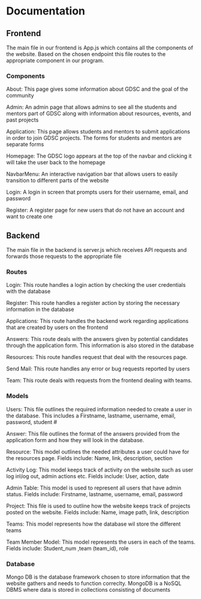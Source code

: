 # **Documentation**

## Frontend

The main file in our frontend is App.js which contains all the components of the website. Based on the chosen endpoint this file routes to the appropriate component in our program.

### Components
About:
This page gives some information about GDSC and the goal of the community 

Admin:
An admin page that allows admins to see all the students and mentors part of GDSC along with information about resources, events, and past projects

Application:
This page allows students and mentors to submit applications in order to join GDSC projects. The forms for students and mentors are separate forms

Homepage:
The GDSC logo appears at the top of the navbar and clicking it will take the user back to the homepage

NavbarMenu:
An interactive navigation bar that allows users to easily transition to different parts of the website

Login:
A login in screen that prompts users for their username, email, and password

Register:
A register page for new users that do not have an account and want to create one


## Backend

The main file in the backend is server.js which receives API requests and forwards those requests to the appropriate file

### Routes
Login:
This route handles a login action by checking the user credentials with the database

Register:
This route handles a register action by storing the necessary information in the database

Applications:
This route handles the backend work regarding applications that are created by users on the frontend

Answers:
This route deals with the answers given by potential candidates through the application form. This information is also stored in the database

Resources:
This route handles request that deal with the resources page.

Send Mail:
This route handles any error or bug requests reported by users

Team:
This route deals with requests from the frontend dealing with teams.

### Models
Users:
This file outlines the required information needed to create a user in the database. This includes a Firstname, lastname, username, email, password, student #

Answer:
This file outlines the format of the answers provided from the application form and how they will look in the database.

Resource:
This model outlines the needed attributes a user could have for the resources page. Fields include: Name, link, description, section


Activity Log:
This model keeps track of activity on the website such as user log in\log out, admin actions etc. Fields include: User, action, date


Admin Table:
This model is used to represent all users that have admin status. Fields include: Firstname, lastname, username, email, password


Project:
This file is used to outline how the website keeps track of projects posted on the website. Fields include: Name, image path, link, description

Teams:
This model represents how the database wil store the different teams

Team Member Model:
This model represents the users in each of the teams. Fields include: Student_num ,team (team_id), role



### Database

Mongo DB is the database framework chosen to store information that the website gathers and needs to function correclty. MongoDB is a NoSQL DBMS where data is stored in collections consisting of documents
